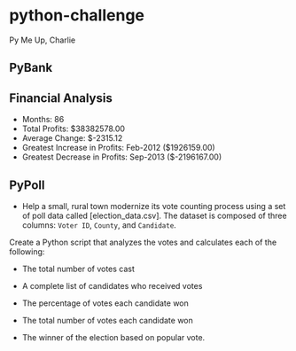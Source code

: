 # python-challenge
Py Me Up, Charlie

## PyBank

Financial Analysis
----------------------------
* Months: 86
* Total Profits: $38382578.00
* Average Change: $-2315.12
* Greatest Increase in Profits: Feb-2012 ($1926159.00)
* Greatest Decrease in Profits: Sep-2013 ($-2196167.00)


## PyPoll

* Help a small, rural town modernize its vote counting process using a set of poll data called [election_data.csv]. The dataset is composed of three columns: `Voter ID`, `County`, and `Candidate`. 

Create a Python script that analyzes the votes and calculates each of the following:

  * The total number of votes cast

  * A complete list of candidates who received votes

  * The percentage of votes each candidate won

  * The total number of votes each candidate won

  * The winner of the election based on popular vote.
